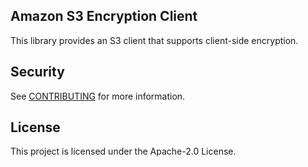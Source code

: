 ## Amazon S3 Encryption Client

This library provides an S3 client that supports client-side encryption.

## Security

See [CONTRIBUTING](CONTRIBUTING.md#security-issue-notifications) for more information.

## License

This project is licensed under the Apache-2.0 License.

